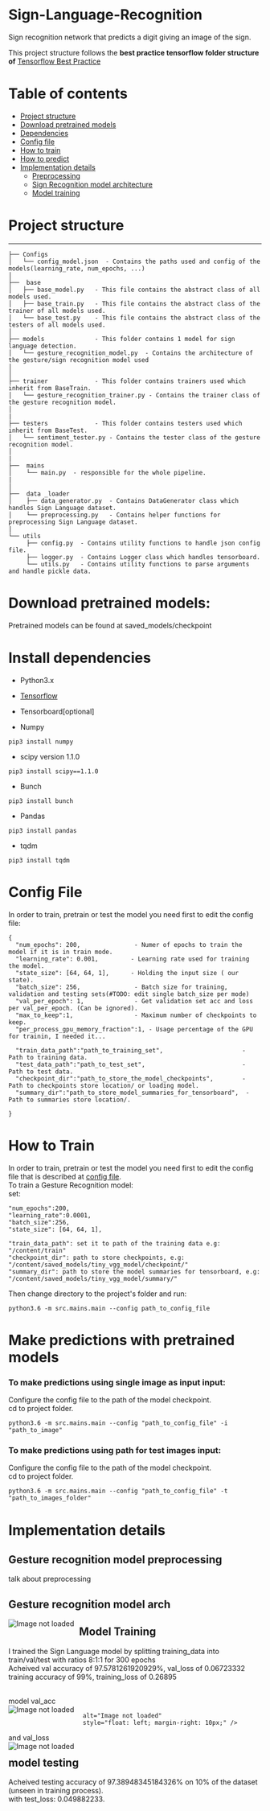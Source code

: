 # Sign-Language-Recognition
Sign recognition network that predicts a digit giving an image of the sign.<br>

This project structure follows the **best practice tensorflow folder structure of** [Tensorflow Best Practice](https://github.com/MrGemy95/Tensorflow-Project-Template) 

# Table of contents
- [Project structure](#project-structure)
- [Download pretrained models](#Download-pretrained-models)
- [Dependencies](#install-dependencies)
- [Config file](#config-file)
- [How to train](#How-to-Train)
- [How to predict](#Make-predictions-with-pretrained-models)
- [Implementation details](#Implementation-details)
     - [Preprocessing](#Gesture-recognition-model-preprocessing)
     - [Sign Recognition model architecture](#Gesture-recognition-model-arch)
     - [Model training](#Model-training)


# Project structure
--------------

```
├── Configs
│   └── config_model.json  - Contains the paths used and config of the models(learning_rate, num_epochs, ...)
│ 
├──  base
│   ├── base_model.py   - This file contains the abstract class of all models used.
│   ├── base_train.py   - This file contains the abstract class of the trainer of all models used.
│   └── base_test.py    - This file contains the abstract class of the testers of all models used.
│
├── models              - This folder contains 1 model for sign language detection.
│   └── gesture_recognition_model.py  - Contains the architecture of the gesture/sign recognition model used
│
│
├── trainer             - This folder contains trainers used which inherit from BaseTrain.
│   └── gesture_recognition_trainer.py - Contains the trainer class of the gesture recognition model.
│ 
|
├── testers             - This folder contains testers used which inherit from BaseTest.
│   └── sentiment_tester.py - Contains the tester class of the gesture recognition model.
│ 
| 
├──  mains 
│    └── main.py  - responsible for the whole pipeline.
|
│ 
├──  data _loader 
│    ├── data_generator.py  - Contains DataGenerator class which handles Sign Language dataset.
│    └── preprocessing.py   - Contains helper functions for preprocessing Sign Language dataset.
| 
└── utils
     ├── config.py  - Contains utility functions to handle json config file.
     ├── logger.py  - Contains Logger class which handles tensorboard.
     └── utils.py   - Contains utility functions to parse arguments and handle pickle data. 
```


# Download pretrained models:
Pretrained models can be found at saved_models/checkpoint

# Install dependencies

* Python3.x <br>

* [Tensorflow](https://www.tensorflow.org/install)

* Tensorboard[optional] <br>

* Numpy
```
pip3 install numpy
```

* scipy version 1.1.0
```
pip3 install scipy==1.1.0
```

* Bunch
```
pip3 install bunch
```

* Pandas
```
pip3 install pandas
```

* tqdm
```
pip3 install tqdm
```

# Config File
In order to train, pretrain or test the model you need first to edit the config file:
```
{
  "num_epochs": 200,               - Numer of epochs to train the model if it is in train mode.
  "learning_rate": 0.001,         - Learning rate used for training the model.
  "state_size": [64, 64, 1],      - Holding the input size ( our state).
  "batch_size": 256,               - Batch size for training, validation and testing sets(#TODO: edit single batch_size per mode)
  "val_per_epoch": 1,              - Get validation set acc and loss per val_per_epoch. (Can be ignored).
  "max_to_keep":1,                 - Maximum number of checkpoints to keep.
  "per_process_gpu_memory_fraction":1, - Usage percentage of the GPU for trainin, I needed it...

  "train_data_path":"path_to_training_set",                      - Path to training data.
  "test_data_path":"path_to_test_set",                           - Path to test data.
  "checkpoint_dir":"path_to_store_the_model_checkpoints",        - Path to checkpoints store location/ or loading model.
  "summary_dir":"path_to_store_model_summaries_for_tensorboard",  - Path to summaries store location/.

}
```

# How to Train
In order to train, pretrain or test the model you need first to edit the config file that is described at [config file](#config-file).<br>
To train a Gesture Recognition model:<br>
set:<br>
```
"num_epochs":200,
"learning_rate":0.0001,
"batch_size":256,
"state_size": [64, 64, 1],

"train_data_path": set it to path of the training data e.g: "/content/train"
"checkpoint_dir": path to store checkpoints, e.g: "/content/saved_models/tiny_vgg_model/checkpoint/"
"summary_dir": path to store the model summaries for tensorboard, e.g: "/content/saved_models/tiny_vgg_model/summary/"
```
Then change directory to the project's folder and run:
```
python3.6 -m src.mains.main --config path_to_config_file
```
# Make predictions with pretrained models
### To make predictions using single image as input input:<br>
Configure the config file to the path of the model checkpoint.<br>
cd to project folder.<br>
```
python3.6 -m src.mains.main --config "path_to_config_file" -i "path_to_image"
```

### To make predictions using path for test images input:<br>
Configure the config file to the path of the model checkpoint.<br>
cd to project folder.<br>
```
python3.6 -m src.mains.main --config "path_to_config_file" -t "path_to_images_folder"
```


# Implementation details
## Gesture recognition model preprocessing
talk about preprocessing
## Gesture recognition model arch
<img src="https://github.com/MohamedAli1995/Sign-Language-Recognition/blob/master/diagrams/model_diagram.png"
     alt="Image not loaded" style="float: left; margin-right: 10px;" />

## Model Training
 I trained the Sign Language model by splitting training_data into train/val/test with ratios 8:1:1 for 300 epochs<br>
 Acheived val accuracy of 97.5781261920929%, val_loss of 0.06723332<br>
 training accuracy of 99%, training_loss of 0.26895<br><br>

model val_acc <br>
<img src="https://github.com/MohamedAli1995/Sign-Language-Recognition/blob/master/saved_models/diagrams/val_acc.png" alt="Image not loaded" style="float: left; margin-right: 10px;" />

     alt="Image not loaded"
     style="float: left; margin-right: 10px;" />

and val_loss <br>
<img src="https://github.com/MohamedAli1995/Sign-Language-Recognition/blob/master/saved_models/diagrams/val_loss.png"
     alt="Image not loaded"
     style="float: left; margin-right: 10px;" />
     
## model testing
   Acheived testing accuracy of 97.38948345184326% on 10% of the dataset (unseen in training process).<br>
   with test_loss:  0.049882233.
   
